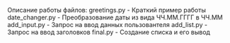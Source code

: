 Описание работы файлов:
greetings.py - Краткий пример работы 
date_changer.py - Преобразование даты из вида ЧЧ.ММ.ГГГГ в ЧЧ.ММ
add_input.py - Запрос на ввод данных пользовантеля
add_list.py - Запрос на ввод заголовков
final.py - Создание списка и его вывод
